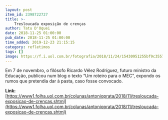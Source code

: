 ```yaml
---
layout: post
item_id: 2398722727
title: >-
    Tresloucada exposição de crenças
author: Tatu D'Oquei
date: 2018-11-25 01:00:00
pub_date: 2018-11-25 01:00:00
time_added: 2019-12-23 21:15:15
category: refletimos
tags: []
image: https://f.i.uol.com.br/fotografia/2018/11/24/15430951255bf9c3557498d_1543095125_3x2_xl.jpg
---
```


Em 7 de novembro, o filósofo Ricardo Vélez Rodríguez, futuro ministro da Educação, publicou num blog o texto “Um roteiro para o MEC”, expondo os rumos que pretendia dar à pasta, caso fosse convocado.

**Link:** [https://www1.folha.uol.com.br/colunas/antonioprata/2018/11/tresloucada-exposicao-de-crencas.shtml](https://www1.folha.uol.com.br/colunas/antonioprata/2018/11/tresloucada-exposicao-de-crencas.shtml)

